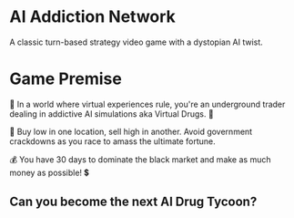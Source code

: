 # AI Addiction Network

A classic turn-based strategy video game with a dystopian AI twist.

# Game Premise

💉 In a world where virtual experiences rule, you're an underground trader dealing in addictive AI simulations aka Virtual Drugs. 💊

🤑 Buy low in one location, sell high in another. Avoid government crackdowns as you race to amass the ultimate fortune.

💰 You have 30 days to dominate the black market and make as much money as possible! 💲

## Can you become the next AI Drug Tycoon?
